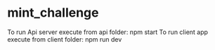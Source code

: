# mint_challenge
To run Api server execute from api folder: npm start
To run client app execute from client folder: npm run dev
